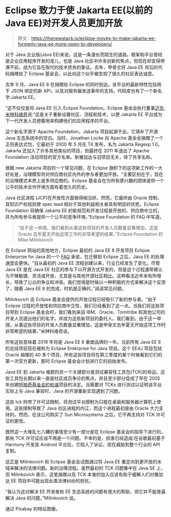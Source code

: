 # Eclipse 致力于使 Jakarta EE(以前的 Java EE)对开发人员更加开放

> 原文：<https://thenewstack.io/eclipse-moves-to-make-jakarta-ee-formerly-java-ee-more-open-to-developers/>

对于 Java 企业版(Java EE)来说，这是一条漫长而陌生的道路。框架和平台曾经是企业应用程序开发的宠儿，也是 Java 社区中许多创新的焦点，但现在却变得停滞不前，成为它旨在取代的技术债务的象征。去年，甲骨文将 Java EE 背后的代码捐赠给了 Eclipse 基金会，以此向这个似乎被忽视了很久的社区表达诚意。

去年 9 月，Java EE 8 在捐赠给 Eclipse 的同时到达。该平台的最新特性包括用于 JSON 绑定的新 API，以及对服务器发送事件的支持。代码库也有了一个新名字:Jakarta EE。

“这不仅仅是将 Java EE 引入 Eclipse Foundation。Eclipse 基金会执行董事[迈克·米林科维奇](https://ca.linkedin.com/in/mikemilinkovich)说:“这是关于重新设置社区、流程和技术，以便 Jakarta EE 平台成为下一代开发人员想要用来构建他们的应用程序的平台。

这个新名字源于 Apache Foundation，Jakarta 项目起源于此，它填补了开源 Java 生态系统中的空白。当时，Jonathan Locke 向 Apache 基金会捐赠了一个正则表达式包，它最初于 2000 年 5 月在 T4 发布，名为 Jakarta Regexp 1.0。 Jakarta 还加入了许多其他类似的项目，但最终在 2011 年退出了 Apache Foundation 活动项目的官方名单。新雅加达与旧项目无关，除了共享名称。

根据 new Jakarta 项目的一个常见问题，在 Eclipse 旗帜下的这项新工作的一大好处是，治理模型将对供应商社区内外的参与者更加开放。“主要区别在于，现在的治理模式本质上是多供应商的。Eclipse 基金会在为所有感兴趣的团体提供一个公平的技术合作环境方面有着悠久的历史。

Java 社区进程 (JCP)在开放性方面做得相当好。然而，它最终由 Oracle 控制，其知识产权规则使 spec lead 相对于其他利益相关者具有明显的优势。Eclipse Foundation 将确保 Jakarta EE 的新规范和开发过程是开放的、供应商中立的，并为所有参与者提供一个公平的竞争环境，”Eclipse Foundation 的 FAQ 中写道。

> “由于这一举措，我们看到从事这些项目的开发人员数量显著增加，这是 Oracle 去年夏天开始这项工作时非常希望的结果，”Eclipse Foundation 的 Mike Milinkovich

在 Eclipse 网站的其他地方，Eclipse 最初的 Java EE 8 开发项目 Eclipse Enterprise for Java 的一个 [FAQ](https://www.eclipse.org/ee4j/faq.php) 承诺，在迁移到 Eclipse 之后，Java EE 的处理速度会更快。“自从最初的 Java EE 流程创建以来，行业已经发生了变化。尽管 Java EE 是在 Java EE 社区的参与下以开源方式开发的，但是这个过程通常被认为不够敏捷、灵活或开放，尤其是与其他开源社区相比。这种看法近年来有所增长，导致了公众的争议和冲突。我们觉得是时候以一种积极的方式来解决这个反馈了，随着 Java EE 8 的完成，时机是正确的，”阅读常见问题。

Milinkovich 说 Eclipse 基金会提供的开放过程已经吸引了新的参与者。“由于 Eclipse 过程的开放性和供应商中立性，我们已经看到了这一点。当我们将这些项目带到 Eclipse 基金会时，我们看到来自 IBM、Oracle、Tomitribe 和其他公司的开发人员提出他们的名字，并成为这些新项目的委托人。我们看到，由于这一举措，从事这些项目的开发人员数量显著增加，这是甲骨文去年夏天开始这项工作时非常希望的结果，”米林科维奇说。

所有这些意味着 2018 年将是 Java EE 8 重塑品牌的一年。当前所有 Java EE 8 的总括项目现在被称为 Eclipse Enterprise for Java 项目。这个 EE4J 项目包括 Oracle 捐赠的 40 多个项目。所有这些项目将在第三季度的某个时候看到它们的第一次官方更新，那时 Eclipse 基金会计划进行它的初始发布。

Java EE 到 Jakarta 难题的另一个关键部分是测试兼容性工具包(TCK)的命运。这些工具包长期以来一直是社区成员争论的焦点，并且至少部分促成了早在 2005 年创建[阿帕奇基金会的和谐](https://harmony.apache.org/)项目的决定。当需要对 TCKs 进行测试以证明该平台实际上与 Java 兼容时，Java 的开源重新实现遇到了问题。

这些 tck 附带了许可证限制，将测试平台限制为只能在桌面和服务器计算机上使用。这些限制导致了 Java 社区进程的内讧，而这个进程最初是由 Oracle 大力支持的。然而，在该公司购买了 Sun Microsystems 之后，它不再支持对 TCK 许可证的更改。

既然这一大堆乱七八糟的事情至少有一部分是在 Eclipse 基金会的指导下进行的，那些 TCK 许可证应该不再是一个问题。不幸的是，损害已经造成:在谷歌最初基于 Harmony 开发其 Android 平台后，它陷入了诉讼，现在威胁到整个行业的 API 复制。

这正是 Milinkovich 和 Eclipse 基金会试图通过将 Java EE 重定向到更开放的水域来解决的法律问题。新的治理流程。虽然最初的 TCK 问题集中在 Java SE 上，但 Milinkovich 表示，这笔捐赠以及 TCK 本身的加入应该有助于缓解人们对雅加达 EE 项目中可能出现此类法律纠纷的担忧。

“我认为这对解决 EE 开发者和 EE 生态系统的问题有很大的帮助，但它并不能普遍解决 Java 的问题，”Milinkovich 说。

通过 Pixabay 的特征图像。

<svg xmlns:xlink="http://www.w3.org/1999/xlink" viewBox="0 0 68 31" version="1.1"><title>Group</title> <desc>Created with Sketch.</desc></svg>